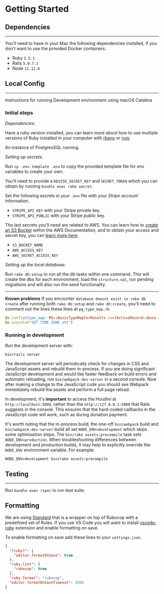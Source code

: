 # Getting Started

## Dependencies

---

You'll need to have in your Mac the following dependencies installed, if you
don't want to use the provided Docker containers.

- Ruby `2.5.1`
- Rails `5.0.7.1`
- Node `11.12.0`

## Local Config

---

Instructions for running Development environment using macOS Catalina

### Initial steps

_Dependencies:_

Have a ruby version installed, you can learn more about how to use multiple
versions of Ruby installed in your computer with
[rbenv](https://github.com/rbenv/rbenv) or [rvm](https://rvm.io).

An instance of PostgresSQL running.

_Setting up secrets:_

Run `cp .env.template .env` to copy the provided template file for env
variables to create your own.

You'll need to provide a `DEVISE_SECRET_KEY` and `SECRET_TOKEN` which you can
obtain by running `bundle exec rake secret`.

Set the following secrets in your `.env` file with your _Stripe account_ information.

- `STRIPE_API_KEY` with your Stripe _private_ key.
- `STRIPE_API_PUBLIC` with your Stripe _public_ key.

The last secrets you'll need are related to AWS. You can learn how
to [create an S3 Bucket](https://docs.aws.amazon.com/AmazonS3/latest/dev/UsingBucket.html)
within the AWS Documentation, and to obtain your access and secret key, you
can [learn more here](https://aws.amazon.com/blogs/security/wheres-my-secret-access-key/).

- `S3_BUCKET_NAME`
- `AWS_ACCESS_KEY`
- `AWS_SECRET_ACCESS_KEY`

_Setting up the local database:_

Run `rake db:setup` to run all the db tasks within one command. This will
create the dbs for each environment, load the `structure.sql`, run
pending migrations and will also run the seed functionality.

---

**Known problems**
If you encounter `database doesnt exist in rake db create` after running
both `rake db:setup` and `rake db:create`, you'll need to comment out
the lines these lines at `pg_type_map.rb`

```ruby
Qx.config(type_map: PG::BasicTypeMapForResults.new(ActiveRecord::Base.connection.raw_connection))
Qx.execute("SET TIME ZONE utc")
```

### Running in development

Run the development server with:

`bin/rails server`

The development server will periodically check for changes in CSS and JavaScript
assets and rebuild them in-process. If you are doing significant JavaScript
development and would like faster feedback on build errors and automatic
reloading, run `bin/webpack-dev-server` in a second console. Now after making a
change to the JavaScript code you should see Webpack immediately rebuild the
assets and perform a full page reload.

In development, it's **important** to access the Houdini at
`http://localhost:5000`, rather than the `http://127.0.0.1:5000` that Rails
suggests in the console. This ensures that the hard-coded callbacks in the
JavaScript code will work, such as during donation payment.

It's worth noting that the in-process build, the one-off `bin/webpack` build and
`bin/webpack-dev-server` build all set `NODE_ENV=development` which skips some
optimisation steps. The `bin/rake assets:precompile` task sets
`NODE_ENV=production`. When troubleshooting differences between development and
production builds, it may help to explicitly override the `NODE_ENV` environment
variable. For example:

`NODE_ENV=development bin/rake assets:precompile`

## Testing

---

Run `bundle exec rspec` to run test suite.

## Formatting

We are using [Standard](https://github.com/testdouble/standard) that is a
wrapper on top of Rubocop with a predefined set of Rules. If you use VS Code
you will want to install
[vscode-ruby](https://marketplace.visualstudio.com/items?itemName=rebornix.Ruby)
extension and enable formatting on save.

To enable formatting on save add these lines to your `settings.json`.

```json
{
  "[ruby]": {
    "editor.formatOnSave": true
  },
  "ruby.lint": {
    "rubocop": true
  },
  "ruby.format": "rubocop",
  "editor.formatOnSaveTimeout": 5000
}
```
